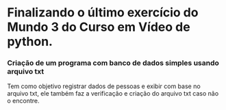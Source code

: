 # Finalizando o último exercício do Mundo 3 do Curso em Vídeo de python.

### Criação de um programa com banco de dados simples usando arquivo txt
Tem como objetivo registrar dados de pessoas e exibir com base no arquivo txt, ele também faz a verificação e criação do arquivo txt caso não o encontre.